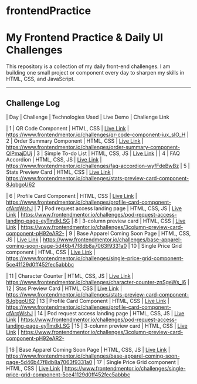 # frontendPractice

# My Frontend Practice & Daily UI Challenges

This repository is a collection of my daily front-end challenges. I am building one small project or component every day to sharpen my skills in HTML, CSS, and JavaScript.

---

## Challenge Log

| Day | Challenge | Technologies Used | Live Demo | Challenge Link

| 1  | QR Code Component | HTML, CSS | [Live Link]() | https://www.frontendmentor.io/challenges/qr-code-component-iux_sIO_H 
| 2  | Order Summary Component | HTML, CSS | [Live Link]() | https://www.frontendmentor.io/challenges/order-summary-component-QlPmajDUj
| 3  | Simple To-do List | HTML, CSS, JS | [Live Link]() |
| 4  | FAQ Accordion | HTML, CSS, JS | [Live Link]() | https://www.frontendmentor.io/challenges/faq-accordion-wyfFdeBwBz
| 5  | Stats Preview Card | HTML, CSS | [Live Link]() | https://www.frontendmentor.io/challenges/stats-preview-card-component-8JqbgoU62

| 6  | Profile Card Component | HTML, CSS | [Live Link]() | https://www.frontendmentor.io/challenges/profile-card-component-cfArpWshJ
| 7  | Pod request access landing page | HTML, CSS, JS | [Live Link]() | https://www.frontendmentor.io/challenges/pod-request-access-landing-page-eyTmdkLSG
| 8  | 3-column preview card | HTML, CSS | [Live Link]() | https://www.frontendmentor.io/challenges/3column-preview-card-component-pH92eAR2-
| 9  | Base Apparel Coming Soon Page | HTML, CSS, JS | [Live Link]() | https://www.frontendmentor.io/challenges/base-apparel-coming-soon-page-5d46b47f8db8a7063f9331a0
| 10 | Single Price Grid component | HTML, CSS | [Live Link]() | https://www.frontendmentor.io/challenges/single-price-grid-component-5ce41129d0ff452fec5abbbc

| 11 | Character Counter | HTML, CSS, JS | [Live Link]() | https://www.frontendmentor.io/challenges/character-counter-znSgeWs_i6
| 12 | Stas Preview Card | HTML, CSS | [Live Link]() | https://www.frontendmentor.io/challenges/stats-preview-card-component-8JqbgoU62
| 13 | Profile Card Component | HTML, CSS | [Live Link]() | https://www.frontendmentor.io/challenges/profile-card-component-cfArpWshJ
| 14 | Pod request access landing page | HTML, CSS, JS | [Live Link]() | https://www.frontendmentor.io/challenges/pod-request-access-landing-page-eyTmdkLSG
| 15 | 3-column preview card | HTML, CSS | [Live Link]() | https://www.frontendmentor.io/challenges/3column-preview-card-component-pH92eAR2-

| 16 | Base Apparel Coming Soon Page | HTML, CSS, JS | [Live Link]() | https://www.frontendmentor.io/challenges/base-apparel-coming-soon-page-5d46b47f8db8a7063f9331a0
| 17 | Single Price Grid component | HTML, CSS | [Live Link]() | https://www.frontendmentor.io/challenges/single-price-grid-component-5ce41129d0ff452fec5abbbc

